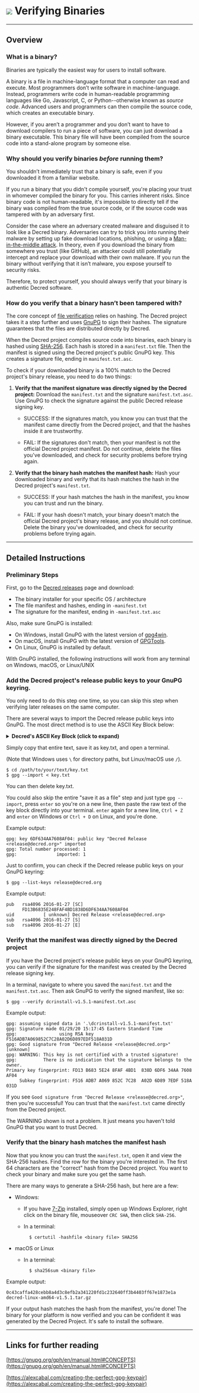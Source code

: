 # <img class="dcr-icon" src="/img/dcr-icons/Code.svg" /> Verifying Binaries
---

## Overview

### What is a binary?
Binaries are typically the easiest way for users to install software.

A binary is a file in machine-language format that a computer can read and
execute. Most programmers don’t write software in machine-language. Instead,
programmers write code in human-readable programming languages like Go,
Javascript, C, or Python--otherwise known as *source code*. Advanced users and
programmers can then compile the source code, which creates an executable
binary.

However, if you aren’t a programmer and you don’t want to have to download
compilers to run a piece of software, you can just download a binary executable.
This binary file will have been compiled from the source code into a stand-alone
program by someone else.

### Why should you verify binaries *before* running them?

You shouldn’t immediately trust that a binary is safe, even if you downloaded
it from a familiar website.

If you run a binary that you didn't compile yourself, you're placing your trust
in whomever compiled the binary for you. This carries inherent risks. Since
binary code is not human-readable, it's impossible to directly tell if the
binary was compiled from the true source code, or if the source code was
tampered with by an adversary first.

Consider the case where an adversary created malware and disguised it to look
like a Decred binary. Adversaries can try to trick you into running their
malware by setting up fake download locations, phishing, or using a
[Man-in-the-middle attack](https://en.wikipedia.org/wiki/Man-in-the-middle_attack).
In theory, even if you download the binary from somewhere you trust (like
GitHub), an attacker could still potentially intercept and replace your download
with their own malware. If you run the binary without verifying that it isn’t
malware, you expose yourself to security risks.

Therefore, to protect yourself, you should always verify that your binary is
authentic Decred software.

### How do you verify that a binary hasn’t been tampered with?

The core concept of [file verification](https://en.wikipedia.org/wiki/File_verification)
relies on hashing. The Decred project takes it a step further and uses
[GnuPG](https://gnupg.org/index.html) to sign their hashes. The signature
guarantees that the files are distributed directly by Decred.

When the Decred project compiles source code into binaries, each binary is
hashed using [SHA-256](https://en.wikipedia.org/wiki/SHA-2). Each hash is stored
in a `manifest.txt` file. Then the manifest is signed using the Decred project's
public GnuPG key. This creates a signature file, ending in `manifest.txt.asc`.

To check if your downloaded binary is a 100% match to the Decred project's
binary release, you need to do two things:

1. **Verify that the manifest signature was directly signed by the Decred project:**
   Download the `manifest.txt` and the signature `manifest.txt.asc`. Use GnuPG
   to check the signature against the public Decred release signing key.

     * SUCCESS: If the signatures match, you know you can trust that the
       manifest came directly from the Decred project, and that the hashes
       inside it are trustworthy.

     * FAIL: If the signatures don't match, then your manifest is not the
       official Decred project manifest. Do not continue, delete the files you've
       downloaded, and check for security problems before trying again.

2. **Verify that the binary hash matches the manifest hash:** Hash your
   downloaded binary and verify that its hash matches the hash in the Decred
   project's `manifest.txt`.

     * SUCCESS: If your hash matches the hash in the manifest, you know you can
       trust and run the binary.

     * FAIL: If your hash doesn't match, your binary doesn't match the official
       Decred project's binary release, and you should not continue. Delete the
       binary you've downloaded, and check for security problems before trying
       again.

---
## Detailed Instructions

### Preliminary Steps

First, go to the [Decred releases](https://github.com/decred/decred-binaries/releases)
page and download:

* The binary installer for your specific OS / architecture
* The file manifest and hashes, ending in `-manifest.txt`
* The signature for the manifest, ending in `-manifest.txt.asc`

Also, make sure GnuPG is installed:

* On Windows, install GnuPG with the latest version of [gpg4win](https://www.gpg4win.org/).
* On macOS, install GnuPG with the latest version of [GPGTools](https://gpgtools.org/).
* On Linux, GnuPG is installed by default.

With GnuPG installed, the following instructions will work from any terminal on
Windows, macOS, or Linux/UNIX

### Add the Decred project's release public keys to your GnuPG keyring.

You only need to do this step one time, so you can skip this step when
verifying later releases on the same computer.

There are several ways to import the Decred release public keys into GnuPG.
The most direct method is to use the ASCII Key Block below:

<details><summary><b>Decred's ASCII Key Block (click to expand)</b></summary>

```
-----BEGIN PGP PUBLIC KEY BLOCK-----

mQINBFapILEBEADZxw+4Z8LlqsXCz3j3Ap04SF8zYenlsw123OJZEh9RFERd19bo
+l2RueFqi5vJDGWpXZ+eHxvgevvOO3r0AiIgAByAP7RQQxip4j6M2xnEBdVb9UV5
baO93JcyBRDnII/zh6Zf4pqngiYEz7juySsnVMrE7IFmIdT/WfoGW6FX8/kRXyzf
RTScPZKxIEqwHSlLftlVGSxKL9H+RumEUjPaazLvER1XxtfvcaMGLpatZV3ccqjX
3O+b3plccx0KbMStMtsB0VI+kcaFKg2gIQrbkHKzpDUI2AdaNJJCodM6j3LphBSS
5ZXOknyThpYsxDDyYcncWC9gXrGJfrirO/DPrV1NIj4luBbwyWVT1x9rp2PcUYmG
ZIq0cR4C/mxtlo9OKoyj2cxgoT4WlzlCimRSGtylkWOAx6JQLeKPWt1tZquJB3NT
Jby7x62AyqXhSMnNPDROKL37tkyWehFlAm8KNa6P8R4vctjjJDQ61yw6jskkJaNA
Qz2UNAX+Ztx5KA0Z2HEmJb1jp67EH+3kfAv7R1U51gutzuM7J+vDnNQbwQeuq6os
Y/yssU+OQidLjkojZc7aHz2iym6cw6IlrLTLCnnQQPzAe8CjskrfjwDOejDkPCYO
AkMtgs6/rsJZnCFJ8Pro7NbREt5KT06CPp4nqXNRbtBOHsa1n8wb/M9TQwARAQAB
tCNEZWNyZWQgUmVsZWFzZSA8cmVsZWFzZUBkZWNyZWQub3JnPokCMgQTAQIAHAIb
AwIeAQIXgAUCVqkhhwYLCQgHAwIFFQoJCAsACgkQbfY0qnYIrwRtvA/+JAWw/8cU
xNe5vyWle4uzHakyO25qdH4+TonHbhqyoF2F8BLvkOU3CmtBgXRAZ8Z2jdAczfuJ
u1338BJuHoAIVpvtPzRLLsrrl3LOruiCCYsxm7FKpdYWGanTwpUaHiqHj5LaeIt7
IQjPT3g+uIZ6NsN2RZDzjXZOFD0kZ9EM2b0GqrNpuIQTJafaqGSkOohPiA6b+Sen
7E/XriEo2RWHgNJP7m4xKF0nGDdMxmV0Wrcv6PBJLhZF1RMZSSsFFeTkoHti3113
H9oTKmuw5TUIfYjenGY2rXzkR8xZmCr6BiiUgRFVyVtToG6skLtUvkN3aT0QueDt
u+Lr7QFpM3T9cYqJsg4Gd/9gPUPU6o6r82YlOmB7AQuu99pZ/4KrNIY8saZPRNuS
Q3IHxZQKaCcuzfy65q48QXj9AMX1KSPYZqze51wu8iywfOsq+GC1zw8+gI6alDUl
CjsLxL7MqCR7zHxfmzi7oyNHtqMPdoG4MPFfamoSHgiN1Xck1OKtaVstq0VAmZCp
ixl+e327jwYnF73QtZ7TWrJj6UO1chnGGQzVE1JtHCqzbaVbRVg/8gYClG5aUAjP
99pOv1QquwixuEArcTF91XNjhQYNuOitgSuqCC9b6fCpyXRzG7EB+z86W4J+rwF5
7ATyPKE/rzngiRW0i9KFot5dBFZzyljtPaC5Ag0EVqkhxgEQAJQTvz/cXZuvWNUI
PzD8wLqt/GSV4qN1+xp+SQjXRQ/OGExkCGBfWxd6EXyW4oKxtYn933aPl0c7Lk7y
Ppa5R9VZmAdCHcepMG6PPeUxhlcLckKxQ9qOlDHlUfjclGOk7P8/DlXL1EhLdQnv
y8gALaOo9zTBWSdmZDkmcXqc0bJTQAlhfuTAEzjrzlq8+wi12l2LH3dnc0RyqZLU
Hg8XdsJT3qAfMADDsh8K4XpMbOtodXg49UnFrwYmnhmLCecoPi9nMzHwVgx3wSDD
nSeyMUMv8M3ZwVTnXaT9FIUXNcn3L43CcXC1ncShs7yRBTR8WpbgAXJ/CwkoECXw
mWGCrOp56lGnWvTLvGa7EqMvE+Cemzq5xJhuypCEHO1QLLR81bzSB1viRbP1tq9j
3XrkAvAI24ZCAtwvOIqDhLAqJMmq6sVycACAGD1fekEUolCx6JqsYQsZp/+m1UDv
hq5g16rJImhJGlR77/1a9fTmFy9vvzr8qk4EF9g+2ZZba1lpujVPYUaIQI26qHQG
rLFVDchVIEBjUhCMgahepHVWHmTGapb7kfF2UIpFkMFiT/m59PZ3Uacs+Rz5rx2b
Q9mF/OQzZ9huUiksTB3bD/FlmGbJicMiSgVnES7tHNPe3fJpySizXbKbI/j+qwIN
/vpUnsomEATXgw+JQcrSMZ9qURk9ABEBAAGJBD4EGAECAAkFAlapIcYCGwICKQkQ
bfY0qnYIrwTBXSAEGQECAAYFAlapIcYACgkQbYl+31GKAx0aoQ/+IgHcTYmnOUoB
UGQG7SRBTsIdfs/jNwAJrITdu45/OODMtWToh3Bugf8thPbTD5DCSqjUxXq5N77z
fUd32NEvIS7LGSUaWJhte90ZsD6+2l1hxGJWdHrUBNSDdi53wyguyrD4grrVb17U
zam4SUpDo/H9SYlOd+bc6wCdnYEYkSlglLUhiTEApeoxU8Rt1mUwP7z870CrSHnJ
JbRoifoY2JRvM/Or1Ay+IwdHs2iWfDhpqeC0NQCaWoc7oaHeZRohs+O3X0c4XAec
Ke/XUJlFvLKheieFkXE4BNLXcC/6EaDonxL+AZKJX19P7nc7UGh0HKAonxjskkMU
hz+tO3Tkdqods2G5wWoJR/la4M5BpuOJZaSDGNR2HTnQLMqt5ifxMaRN3o4JyZ51
QHcngeZuGbCmQHDfJsBa9iE+gWL3b8/sW1JOGRpJvJ2cPxUx6fzDL466Em28OfEt
zhgaXFaqxb1Z6Wx3EBlk11Iw8Ouma+Rcl+Wa8KI/7jB6G/FndHZyDM5mONhmWsP3
wgyM12jzthOzinGL6YRA0tistHjThluGBM2R0WMoHIzoQ6UXnF5tuUmNpNIu9oKz
mnWUt0tMxIPf7UlQwthEG4s3jp48uXG4PC2C6bmGI16zZHIMZr8aWfvdv9i24aKB
yqLui56we6FxjQ7AW4Him7/yv4xtx5iPeA/+OZltWfZindCoKBBh/9cWJnlyBeK1
qcF5g9rgD1Y2krYK4XSa1zBoT++FOSLfs33Lk5COmWUn98t6q4VPDsg8dypytDsW
B5p/+WtaBXI05RaIgn04kDhuMAkQygP6q63wKLxI8d7XgWv3jE/5msztv1mYQ+9B
MBBaKnca3Hdh2/xTnPh4J409To+c7EQQO+UGzJCnbAb7x+2ktqJ09mB+Z1iiosUj
GFCIxRtCIMSZ1l2VcK8x04YXmgLEkNUVOi+VoDtWAkyJQkaE7xNVT6Gwfoh5Qyg7
MK5wo3qOVtphMf2A6bR5yWn5wTYFFI9gKH4H0nu4mbu5lHqZbq5PH6lLKi3r95ok
Oj8TIHO9h0krp4h2WUVR8A79LUsPXrRE8iyd6+hijthx7cFR3Y9qyt/7w+2n+wUd
PWHAwLPjhKeQri6f1VDgvRawyc1BkoabLITX5h3PqIfAod+WQagk6YFTbr0w0oCH
iqbBb24b5PonFznQYtLMEARO3HcxjOcRiORyMIueVv7HtiEcFFYxeJcJDlq2VaKD
a3+6uuSuRJ6BU2do/R85IvvWqKFfSxGWy8QkIhaS0pZWbO2ByfvkikXNtNVMy1mg
6B0VRIM9FKo0cDyEv4i3PZ1SodKS1DukUrqiAiS/PH7szuc7oa5qkvTHUj1J4iT1
Zf1VGulmYQ2GWuK5Ag0EVqkgsQEQALgGl4xvtA2TqZ8qTaeuQMV2PZSCKADDbGye
QRSkcboi59KVM4cXaGIk/uTzqVushkZ9Az371YFvab6SKTVmHYjne+9cPjrRm0YE
HMPtQy8B/kE6+umdfuuaq2MukZS8+GtD/qHwusEfb2MKf/wLzIt+XcHsDXULdhrF
FWZHZMFeMxpimYnpCGGjglvDfr+qxydlw9sUpM6zvS5gBkPmFPs9gFCz7j3psuIN
OOTlKRTZaxJFAbv4gOZMgwLS3Mg8px/UfXiVcMCpJYMmwS4X/qDM9z4qDcYvQpbS
E8cNvn7Pml/MooElDFYHBo+MBsayf9YoWa4sxHo3NdkuhK38RCoF3pR32Chb7gkp
5mGVURYhn8L6406vl6oQzWqJoQlbcevDmXGfg8RhnaHn1U+MzjqOyfltpHHnhaj/
ihfwOkOVPI8zxk5WRcOEdWCQdqDKDAuSIJAjIf3+G11XIh/T7ffMFL6gixbxMmBs
xpWtv3PLwEVwp+kgIiObmAJ3EBvnG07SklKJK/gZrRNM/CHNscV/omkKiGuDRmlO
l3Zvhk07KyGlZTxv211tJqg/cJCelrt6vPE5Ij7GQAk4Mb7sMDOpmuzR0xIDOVMb
yAqarlx5VYUDryDAM5mTo5tXipwtoBqRNgxY/MMxiNUP42I1UnE5hMGyP2Wjwtol
KiM1SZfPABEBAAGJAh8EGAECAAkFAlapILECGwwACgkQbfY0qnYIrwQonBAAkAqp
W66stfYCkSB4tRWpvXyzuQqYML0wHLXXOGYDMfnXGsmKbODiPe9BSNmqZXiI3jA+
2L8wTlGHBKAT094Ne6myYZ//+kPRiZMha84yGPiEBJziXq42GWgTaPm03QDwhkFV
A7U+8l1ViLookhhnLTuo6Dv2phBHjJgBcMtlBOXIF5++FVuTQf0OzxwLyAf1qDpi
f23hMJ8aHHs0/aP1bb062e4MW3oayyBS3/WjVYgt0yfYPMB02vt/pUMJIsoyNzdZ
AV7VeattH/GIfZKooA4XpQjH74fintc9nIGYNx1sbOSm609h7LS2y8Q3ed3I0sGx
ODM8sAsqKJfG+2zv3x+MVadkVWrUqZxkyPj7jIksgFMFTVlbRwIXd7fWrMAQMmas
pzCE30jNVYCFGEfGmQpzagANHkuar0Jxcw5hkX1pLzdiUgkpnxRYSCdrzTZ3MFxy
QG3ZG9jENiqziIssN0eMwZqFMze6J6h8hRcClS5IAx9MW+rkdKrT9RT9R6QT40xS
fdS1bZcuX0Hj1oHltxS05i1xsgm7yWEe41dzb7Mv+z3MJOxXHk9d0KYQTzUd9LFT
/7vKFLGzXSLEimisDY7EthNSTMMOuqUrY3QQ2NCn7f15U1OQYl3XlKeS+GoO6SvX
WFOp0iCvCqsdMXqjaZUrv2HYCpmpuLkhII9z8y8=
=+HJT
-----END PGP PUBLIC KEY BLOCK-----
```

</details>

Simply copy that entire text, save it as key.txt, and open a terminal.

(Note that Windows uses `\` for directory paths, but Linux/macOS use `/`).

```
$ cd /path/to/your/text/key.txt
$ gpg --import < key.txt
```

You can then delete key.txt.

You could also skip the entire "save it as a file" step and just type
`gpg --import`, press `enter` so you're on a new line, then paste the raw text
of the key block directly into your terminal. `enter` again for a new line,
`Ctrl + Z` and `enter` on Windows or `Ctrl + D` on Linux, and you're done.

Example output:
```
gpg: key 6DF634AA7608AF04: public key "Decred Release <release@decred.org>" imported
gpg: Total number processed: 1
gpg:               imported: 1
```

Just to confirm, you can check if the Decred release public keys on your GnuPG
keyring:
```no-highlight
$ gpg --list-keys release@decred.org
```

Example output:
```
pub   rsa4096 2016-01-27 [SC]
      FD13B6835E248FAF4BD1838D6DF634AA7608AF04
uid           [ unknown] Decred Release <release@decred.org>
sub   rsa4096 2016-01-27 [S]
sub   rsa4096 2016-01-27 [E]
```

### Verify that the manifest was directly signed by the Decred project

If you have the Decred project's release public keys on your GnuPG keyring, you
can verify if the signature for the manifest was created by the Decred release
signing key.

In a terminal, navigate to where you saved the `manifest.txt` and the
`manifest.txt.asc`. Then ask GnuPG to verify the signed manifest, like so:
```no-highlight
$ gpg --verify dcrinstall-v1.5.1-manifest.txt.asc
```

Example output:
```
gpg: assuming signed data in '.\dcrinstall-v1.5.1-manifest.txt'
gpg: Signature made 01/29/20 15:17:45 Eastern Standard Time
gpg:                using RSA key F516ADB7A069852C7C28A02D6D897EDF518A031D
gpg: Good signature from "Decred Release <release@decred.org>" [unknown]
gpg: WARNING: This key is not certified with a trusted signature!
gpg:          There is no indication that the signature belongs to the owner.
Primary key fingerprint: FD13 B683 5E24 8FAF 4BD1  838D 6DF6 34AA 7608 AF04
     Subkey fingerprint: F516 ADB7 A069 852C 7C28  A02D 6D89 7EDF 518A 031D
```

If you see `Good signature from "Decred Release <release@decred.org>"`, then
you're successful! You can trust that the `manifest.txt` came directly from the
Decred project.

The WARNING shown is not a problem. It just means you haven't told GnuPG that
you want to trust Decred.

### Verify that the binary hash matches the manifest hash

Now that you know you can trust the `manifest.txt`, open it and view the
SHA-256 hashes. Find the row for the binary you're interested in. The first 64
characters are the "correct" hash from the Decred project. You want to check
your binary and make sure you get the same hash.

There are many ways to generate a SHA-256 hash, but here are a few:

* Windows:

    * If you have [7-Zip](https://7-zip.org/) installed, simply open up Windows
      Explorer, right click on the binary file, mouseover `CRC SHA`, then click
      `SHA-256`.

    * In a terminal:

            $ certutil -hashfile <binary file> SHA256


* macOS or Linux

    * In a terminal:

            $ sha256sum <binary file>

Example output:
```
0c43caffa428cebb8a4d3c8efb2a341220fd1c232640ff3b4403ff67e1873e1a  decred-linux-amd64-v1.5.1.tar.gz
```

If your output hash matches the hash from the manifest, you're done! The binary
for your platform is now verified and you can be confident it was generated by
the Decred Project. It's safe to install the software.

---
## Links for further reading

[https://gnupg.org/gph/en/manual.html#CONCEPTS](https://gnupg.org/gph/en/manual.html#CONCEPTS)

[https://alexcabal.com/creating-the-perfect-gpg-keypair](https://alexcabal.com/creating-the-perfect-gpg-keypair)
